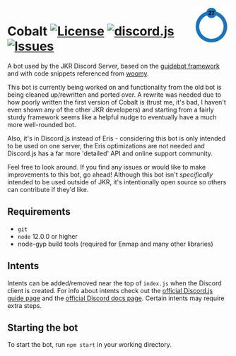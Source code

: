<img src="resources/icon.png" align="right" height="84" />

# Cobalt [![License](https://img.shields.io/github/license/AStainlessSteelSink/cobalt)](https://github.com/the-sink/Cobalt/blob/main/LICENSE) [![discord.js](https://img.shields.io/badge/discord.js-v12.5.1-blue.svg?logo=npm)](https://www.npmjs.com/package/discord.js) [![Issues](https://img.shields.io/github/issues/AStainlessSteelSink/cobalt)](https://github.com/the-sink/Cobalt/issues)

A bot used by the JKR Discord Server, based on the [guidebot framework](https://github.com/AnIdiotsGuide/guidebot) and with code snippets referenced from [woomy](https://github.com/woomyware/woomy).

This bot is currently being worked on and functionality from the old bot is being cleaned up/rewritten and ported over. A rewrite was needed due to how poorly written the first version of Cobalt is (trust me, it's bad, I haven't even shown any of the other JKR developers) and starting from a fairly sturdy framework seems like a helpful nudge to eventually have a much more well-rounded bot.

Also, it's in Discord.js instead of Eris - considering this bot is only intended to be used on one server, the Eris optimizations are not needed and Discord.js has a far more 'detailed' API and online support community.

Feel free to look around. If you find any issues or would like to make improvements to this bot, go ahead! Although this bot isn't *specifically* intended to be used outside of JKR, it's intentionally open source so others can contribute if they'd like.

## Requirements

- `git`
- `node` 12.0.0 or higher
- node-gyp build tools (required for Enmap and many other libraries)

## Intents

Intents can be added/removed near the top of ``index.js`` when the Discord client is created. For info about intents check out the [official Discord.js guide page](https://discordjs.guide/popular-topics/intents.html) and the [official Discord docs page](https://discord.com/developers/docs/topics/gateway#gateway-intents). Certain intents may require extra steps.

## Starting the bot

To start the bot, run `npm start` in your working directory.
